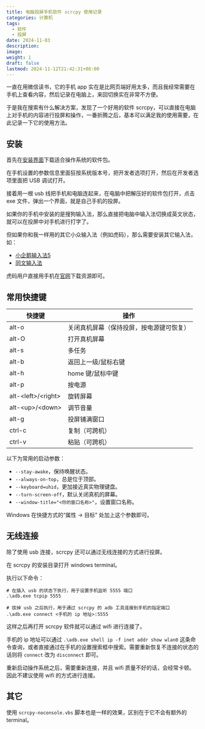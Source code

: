 ```yaml
---
title: 电脑投屏手机软件 scrcpy 使用记录
categories: 计算机
tags:
  - 软件
  - 投屏
date: 2024-11-03
description: 
image: 
weight: 1
draft: false
lastmod: 2024-11-12T21:42:31+08:00
---
```

一直在用微信读书，它的手机 app 实在是比网页端好用太多，而且我经常需要在手机上查看内容，然后记录在电脑上，来回切换实在非常不方便。

于是我在搜索有什么解决方案，发现了一个好用的软件 scrcpy，可以直接在电脑上对手机的内容进行投屏和操作，一番折腾之后，基本可以满足我的使用需要，在此记录一下它的使用方法。

## 安装

首先在[安装界面](https://github.com/Genymobile/scrcpy/releases/tag/v2.7)下载适合操作系统的软件包。

在手机设置的参数信息里面狂按系统版本号，把开发者选项打开，然后在开发者选项里面把 USB 调试打开。

接着用一根 usb 线把手机和电脑连起来，在电脑中把解压好的软件包打开，点击 exe 文件，弹出一个界面，就是自己手机的投屏。

如果你的手机中安装的是搜狗输入法，那么直接把电脑中输入法切换成英文状态，就可以在投屏中对手机进行打字了。

但如果你和我一样用的其它小众输入法（例如虎码），那么需要安装其它输入法，如：
- [小企鹅输入法5](https://github.com/fcitx5-android/fcitx5-android)
- [同文输入法](https://github.com/osfans/trime)

虎码用户直接用手机在[官网](http://ys-j.ysepan.com/620946455/916731337/jfS9jUs5G4K7S26JIMKH62/%E8%99%8E%E7%A0%81%E5%B0%8F%E4%BC%81%E9%B9%85%E5%AD%97%E8%AF%8D%E7%89%882024_07_29.apk?lx=xz)下载资源即可。


## 常用快捷键

| 快捷键                  | 操作                   |
| -------------------- | -------------------- |
| alt-o                | 关闭真机屏幕（保持投屏，按电源键可恢复） |
| alt-O                | 打开真机屏幕               |
| alt-s                | 多任务                  |
| alt-b                | 返回上一级/鼠标右键           |
| alt-h                | home 键/鼠标中键          |
| alt-p                | 按电源                  |
| alt-\<left>/\<right> | 旋转屏幕                 |
| alt-\<up>/\<down>    | 调节音量                 |
| alt-g                | 投屏铺满窗口               |
| ctrl-c               | 复制（可跨机）              |
| ctrl-v               | 粘贴（可跨机）              |

以下为常用的启动参数：
 - `--stay-awake`，保持唤醒状态。
 - `--always-on-top`，总是位于顶部。
 - `--keyboard=uhid`，更加接近真实物理键盘。
 - `--turn-screen-off`，默认关闭真机的屏幕。
 - `--window-title="<你的窗口名称>"`，设置窗口名称。

Windows 在快捷方式的“属性 -> 目标” 处加上这个参数即可。

## 无线连接

除了使用 usb 连接，scrcpy 还可以通过无线连接的方式进行投屏。

在 scrcpy 的安装目录打开 windows terminal。

执行以下命令：
```shell
# 在插入 usb 的状态下执行，用于设置手机监听 5555 端口
.\adb.exe tcpip 5555

# 拔掉 usb 之后执行，用于通过 scrcpy 的 adb 工具连接到手机的指定端口
.\adb.exe connect <手机的 ip 地址>:5555
```

这样之后再打开 scrcpy 软件就可以通过 wifi 进行连接了。

手机的 ip 地址可以通过 `.\adb.exe shell ip -f inet addr show wlan0` 这条命令查询，或者直接通过在手机的设置搜索框中搜索。需要重新恢复不连接的状态的话则将 `connect` 改为 `disconnect` 即可。

重新启动操作系统之后，需要重新连接，并且 wifi 质量不好的话，会经常卡顿。因此不建议使用 wifi 的方式进行连接。

## 其它

使用 `scrcpy-noconsole.vbs` 脚本也是一样的效果，区别在于它不会有额外的 terminal。

